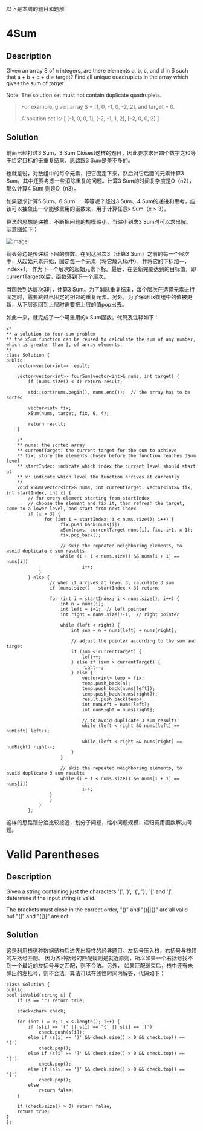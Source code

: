 以下是本周的题目和题解
# 4Sum
## Description
Given an array S of n integers, are there elements a, b, c, and d in S such that a + b + c + d = target? Find all unique quadruplets in the array which gives the sum of target.

Note: The solution set must not contain duplicate quadruplets. 

> For example, given array S = [1, 0, -1, 0, -2, 2], and target = 0.
>
> A solution set is:
> [
>  [-1,  0, 0, 1],
>  [-2, -1, 1, 2],
>  [-2,  0, 0, 2]
> ]

## Solution
前面已经打过3 Sum，3 Sum Closest这样的题目，因此要求求出四个数字之和等于给定目标的无重复结果，思路跟3 Sum是差不多的。

也就是说，对数组中的每个元素，把它固定下来，然后对它后面的元素计算3 Sum。其中还要考虑一些消除重复的问题。计算3 Sum的时间复杂度是O（n2），那么计算4 Sum
则是O（n3）。

如果要求计算5 Sum、6 Sum……等等呢？经过3 Sum、4 Sum的递进和思考，应该可以抽象出一个能够重用的函数来，用于计算任意x Sum（x > 3）。

算法的思想是递推，不断把问题的规模缩小，当缩小到求3 Sum时可以求出解。示意图如下：

![image](https://github.com/Vinsm-L/-WEEK13-LeetCode_Problems/blob/master/%E7%A4%BA%E6%84%8F%E5%9B%BE.PNG?raw=true)

箭头旁边是传递给下层的参数。在到达层次3（计算3 Sum）之前的每一个层次中，从起始元素开始，固定每一个元素（将它放入fix中），并将它的下标加一，index+1，
作为下一个层次的起始元素下标。最后，在更新完要达到的目标值，即currentTarget以后，函数落到下一个层次。

当函数到达层次3时，计算3 Sum。为了消除重复结果，每个层次在选择元素进行固定时，需要跳过已固定的相邻的重复元素。另外，为了保证fix数组中的值被更新，从下层返回到上层时需要把上层的值pop出去。

如此一来，就完成了一个可重用的x Sum函数。代码及注释如下：

    /*
    ** a solution to four-sum problem
    ** the xSum function can be reused to calculate the sum of any number, which is greater than 3, of array elements.
    */
    class Solution {
    public:
        vector<vector<int>> result;

        vector<vector<int>> fourSum(vector<int>& nums, int target) {
            if (nums.size() < 4) return result;

            std::sort(nums.begin(), nums.end());  // the array has to be sorted

            vector<int> fix;
            xSum(nums, target, fix, 0, 4);

            return result;
        }

        /*
        ** nums: the sorted array
        ** currentTarget: the current target for the sum to achieve
        ** fix: store the elements chosen before the function reaches 3Sum level
        ** startIndex: indicate which index the current level should start at
        ** x: indicate which level the function arrives at currently
        */
        void xSum(vector<int>& nums, int currentTarget, vector<int>& fix, int startIndex, int x) {
    	    // for every element starting from startIndex
    	    // choose the element and fix it, then refresh the target, come to a lower level, and start from next index
    	    if (x > 3) {
    		      for (int i = startIndex; i < nums.size(); i++) {
    			        fix.push_back(nums[i]);
    			        xSum(nums, currentTarget-nums[i], fix, i+1, x-1);
    			        fix.pop_back();

    			        // skip the repeated neighboring elements, to avoid duplicate x sum results
    			        while (i + 1 < nums.size() && nums[i + 1] == nums[i]) 
                	            i++;
                }
            } else {
    		        // when it arrives at level 3, calculate 3 sum
    		        if (nums.size() - startIndex < 3) return;

	    	        for (int i = startIndex; i < nums.size(); i++) {
	    		        int n = nums[i];
	    		        int left = i+1;  // left pointer
	    		        int right = nums.size()-1;  // right pointer

	    		        while (left < right) {
	    			        int sum = n + nums[left] + nums[right];

	    			        // adjust the pointer according to the sum and target
	    			        if (sum < currentTarget) {
	    				        left++;
	    			        } else if (sum > currentTarget) {
	    				        right--;
	    			        } else {
	    				        vector<int> temp = fix;
	    				        temp.push_back(n);
	    				        temp.push_back(nums[left]);
	    				        temp.push_back(nums[right]);
	    				        result.push_back(temp);
	    				        int numLeft = nums[left];
	    				        int numRight = nums[right];

	    				        // to avoid duplicate 3 sum results
	    				        while (left < right && nums[left] == numLeft) left++;

	    				        while (left < right && nums[right] == numRight) right--;
	    			        }
	    		        }

	    		        // skip the repeated neighboring elements, to avoid duplicate 3 sum results
	    		        while (i + 1 < nums.size() && nums[i + 1] == nums[i]) 
	                            i++;
	    	        }
    	            }
                }
            };
        
这样的思路跟分治比较接近，划分子问题，缩小问题规模，递归调用函数解决问题。

# Valid Parentheses
## Description
Given a string containing just the characters '(', ')', '{', '}', '[' and ']', determine if the input string is valid.

The brackets must close in the correct order, "()" and "()[]{}" are all valid but "(]" and "([)]" are not.
## Solution
这是利用栈这种数据结构后进先出特性的经典题目。左括号压入栈，右括号与栈顶的左括号匹配。
因为各种括号的匹配规则是就近原则，所以如果一个右括号找不到一个最近的左括号与之匹配，则不合法。另外，
如果匹配结束后，栈中还有未弹出的左括号，则不合法。算法可以在线性时间内解答，代码如下：

    class Solution {
    public:
    bool isValid(string s) {
        if (s == "") return true;

        stack<char> check;

        for (int i = 0; i < s.length(); i++) {
        	if (s[i] == '(' || s[i] == '{' || s[i] == '[') 
        		check.push(s[i]);
        	else if (s[i] == ')' && check.size() > 0 && check.top() == '(')
        		check.pop();
        	else if (s[i] == ']' && check.size() > 0 && check.top() == '[')
        		check.pop();
        	else if (s[i] == '}' && check.size() > 0 && check.top() == '{')
        		check.pop();
        	else 
        		return false;
        }

        if (check.size() > 0) return false;
        return true;
    }
    };
    
